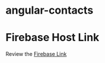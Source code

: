 # angular-contacts
# Firebase Host Link

Review the [Firebase Link](https://angular-contacts-b696a.firebaseapp.com/#!/login)
